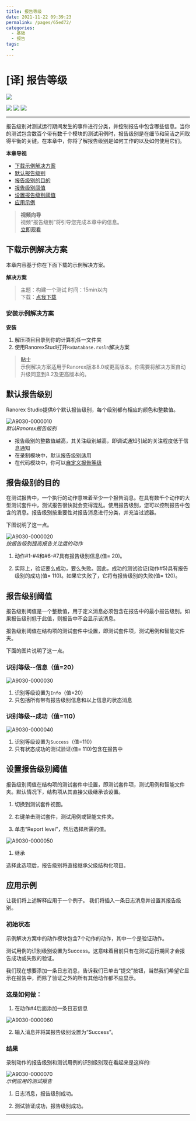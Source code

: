 ```yaml
---
title: 报告等级
date: 2021-11-22 09:39:23
permalink: /pages/65ed72/
categories:
  - 基础
  - 报告
tags:
  - 
---
```

# [译] 报告等级



[![](https://img.shields.io/badge/OfficialPage-ClickMe-blue.svg?longCache=true&style=flat-square)][0]  

[![](https://img.shields.io/badge/Translator-TaylorTaurus-42B983.svg?longCache=true&style=flat-square)](https://github.com/taylortaurus) 
![](https://img.shields.io/badge/TranslateTime-2018年9月21日-green.svg?longCache=true&style=flat-square)
![](https://img.shields.io/badge/UpdateTime-2019年9月10日-green.svg?longCache=true&style=flat-square)

---

报告级别对测试运行期间发生的事件进行分类，并控制报告中包含哪些信息。当你的测试包含数百个带有数千个模块的测试用例时，报告级别是在细节和简洁之间取得平衡的关键。在本章中，你将了解报告级别是如何工作的以及如何使用它们。

**本章导视**

- [下载示例解决方案](#下载示例解决方案)
- [默认报告级别](#默认报告级别)
- [报告级别的目的](#报告级别的目的)
- [报告级别阈值](#报告级别阈值)
- [设置报告级别阈值](#设置报告级别阈值)
- [应用示例](#应用示例)

>**视频向导**                 
视频“报告级别”将引导您完成本章中的信息。                   
[立即观看](https://www.youtube.com/embed/L2BHjyH4YnQ)



## 下载示例解决方案

本章内容基于你在下面下载的示例解决方案。

**解决方案** 
> 主题：构建一个测试
> 时间：15min以内  
> 下载：[点我下载][1]  


### 安装示例解决方案

**安装**

1. 解压项目目录到你的计算机任一文件夹
2. 使用RanorexStudi打开`RxDatabase.rxsln`解决方案

>**贴士**     
示例解决方案适用于Ranorex版本8.0或更高版本。你需要将解决方案自动升级同意到8.2及更高版本的。


## 默认报告级别

Ranorex Studio提供6个默认报告级别，每个级别都有相应的颜色和整数值。

![A9030-0000010](https://gitee.com/taylortaurus/RX_UserGuide_GitBook_Picbed/raw/master/Reporting/A9030-0000010.png)  
*默认Ranorex报告级别*  

- 报告级别的整数值越高，其关注级别越高，即调试通知引起的关注程度低于信息通知
- 在录制模块中，默认报告级别适用
- 在代码模块中，你可以[自定义报告等级][2]

## 报告级别的目的

在测试报告中，一个执行的动作意味着至少一个报告消息。在具有数千个动作的大型测试套件中，测试报告很快就会变得混乱。使用报告级别，您可以控制报告中包含的消息。报告级别按重要性对报告消息进行分类，并充当过滤器。

下图说明了这一点。

![A9030-0000020](https://gitee.com/taylortaurus/RX_UserGuide_GitBook_Picbed/raw/master/Reporting/A9030-0000020.png)  
*按报告级别提高报告关注度的动作*  

1. 动作#1-#4和#6-#7具有报告级别信息(值= 20)。

2. 实际上，验证要么成功，要么失败。因此，成功的测试验证(动作#5)具有报告级别的成功(值= 110)。如果它失败了，它将有报告级别的失败(值= 120)。

## 报告级别阈值

报告级别阈值是一个整数值，用于定义消息必须包含在报告中的最小报告级别。如果报告级别低于此值，则报告中不会显示该消息。

报告级别阈值在结构项的测试套件中设置，即测试套件项，测试用例和智能文件夹。

下面的图片说明了这一点。

### 识别等级--信息（值=20）

![A9030-0000030](https://www.ranorex.com/rx-media/rx-user-guide/v9.1/A90/A9030-0000030.png)

1. 识别等级设置为`Info`（值=20）
2. 只包括所有带有报告级别信息和以上信息的状态消息

### **识别等级--成功（值=110）**

![A9030-0000040](https://gitee.com/taylortaurus/RX_UserGuide_GitBook_Picbed/raw/master/Reporting/A9030-0000040.png)  

1. 识别等级设置为`Success`（值=110）
2. 只有状态成功的测试验证(值= 110)包含在报告中

## 设置报告级别阈值

报告级别阈值在结构项的测试套件中设置，即测试套件项，测试用例和智能文件夹。默认情况下，结构项从其直接父级继承该设置。

1. 切换到测试套件视图。

2. 右键单击测试套件，测试用例或智能文件夹。

3. 单击“Report level”，然后选择所需的值。

![A9030-0000050](https://gitee.com/taylortaurus/RX_UserGuide_GitBook_Picbed/raw/master/Reporting/A9030-0000050.png)  

1. 继承

选择此选项后，报告级别将直接继承父级结构化项目。



## 应用示例

让我们将上述解释应用于一个例子。 我们将插入一条日志消息并设置其报告级别。

### **初始状态**

示例解决方案中的动作模块包含7个动作的动作，其中一个是验证动作。

测试用例的识别级别设置为Success。这意味着目前只有在测试运行期间才会报告成功或失败的验证。

我们现在想要添加一条日志消息，告诉我们已单击“提交”按钮，当然我们希望它显示在报告中，而除了验证之外的所有其他动作都不应显示。

### **这是如何做：**

1. 在动作#4后面添加一条日志信息

![A9030-0000060](https://gitee.com/taylortaurus/RX_UserGuide_GitBook_Picbed/raw/master/Reporting/A9030-0000060.png)  

2. 输入消息并将其报告级别设置为“Success”。

### **结果**

录制动作的报告级别和测试用例的识别级别现在看起来是这样的:

![A9030-0000070](https://gitee.com/taylortaurus/RX_UserGuide_GitBook_Picbed/raw/master/Reporting/A9030-0000070.png)  
*示例应用的测试报告*  

1. 日志消息，报告级别成功。

2. 测试验证成功，报告级别成功。


---
<!-- [👈动作和报告][3]&emsp;&emsp;&emsp;&emsp;&emsp;&emsp;&emsp;&emsp;&emsp;&emsp;&emsp;&emsp;&emsp;&emsp;&emsp;&emsp;&emsp;&emsp;&emsp;&emsp;&emsp;&emsp;&emsp;&emsp;&emsp;&emsp;&emsp;&emsp;&emsp;&emsp;&emsp;[Ranorex标准报告👉][4] -->



[0]: https://www.ranorex.com/help/latest/ranorex-studio-fundamentals/reporting/concept-report-levels/
[1]: https://www.ranorex.com/rx-media/rx-user-guide/latest/download/RxSampleIntroduction.zip

[2]:/pages/7cbc3f/
[3]:/pages/63ffa8/
[4]:/pages/6ba9cb/